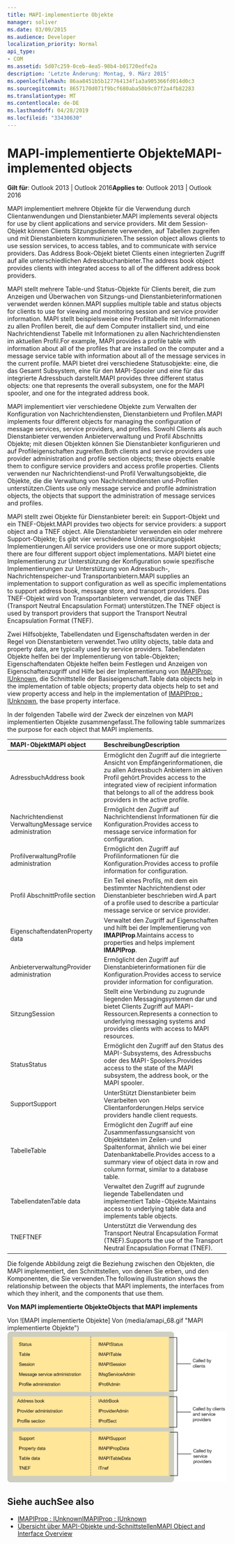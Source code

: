 ```yaml
---
title: MAPI-implementierte Objekte
manager: soliver
ms.date: 03/09/2015
ms.audience: Developer
localization_priority: Normal
api_type:
- COM
ms.assetid: 5d07c259-0ceb-4ea5-98b4-b01720edfe2a
description: 'Letzte Änderung: Montag, 9. März 2015'
ms.openlocfilehash: 86aa8451b5b127764134f1a3a905366fd014d0c3
ms.sourcegitcommit: 8657170d071f9bcf680aba50b9c07f2a4fb82283
ms.translationtype: MT
ms.contentlocale: de-DE
ms.lasthandoff: 04/28/2019
ms.locfileid: "33430630"
---
```

# <a name="mapi-implemented-objects"></a><span data-ttu-id="1a528-103">MAPI-implementierte Objekte</span><span class="sxs-lookup"><span data-stu-id="1a528-103">MAPI-implemented objects</span></span>
  
<span data-ttu-id="1a528-104">**Gilt für**: Outlook 2013 | Outlook 2016</span><span class="sxs-lookup"><span data-stu-id="1a528-104">**Applies to**: Outlook 2013 | Outlook 2016</span></span> 
  
<span data-ttu-id="1a528-105">MAPI implementiert mehrere Objekte für die Verwendung durch Clientanwendungen und Dienstanbieter.</span><span class="sxs-lookup"><span data-stu-id="1a528-105">MAPI implements several objects for use by client applications and service providers.</span></span> <span data-ttu-id="1a528-106">Mit dem Session-Objekt können Clients Sitzungsdienste verwenden, auf Tabellen zugreifen und mit Dienstanbietern kommunizieren.</span><span class="sxs-lookup"><span data-stu-id="1a528-106">The session object allows clients to use session services, to access tables, and to communicate with service providers.</span></span> <span data-ttu-id="1a528-107">Das Address Book-Objekt bietet Clients einen integrierten Zugriff auf alle unterschiedlichen Adressbuchanbieter.</span><span class="sxs-lookup"><span data-stu-id="1a528-107">The address book object provides clients with integrated access to all of the different address book providers.</span></span> 
  
<span data-ttu-id="1a528-108">MAPI stellt mehrere Table-und Status-Objekte für Clients bereit, die zum Anzeigen und Überwachen von Sitzungs-und Dienstanbieterinformationen verwendet werden können.</span><span class="sxs-lookup"><span data-stu-id="1a528-108">MAPI supplies multiple table and status objects for clients to use for viewing and monitoring session and service provider information.</span></span> <span data-ttu-id="1a528-109">MAPI stellt beispielsweise eine Profiltabelle mit Informationen zu allen Profilen bereit, die auf dem Computer installiert sind, und eine Nachrichtendienst Tabelle mit Informationen zu allen Nachrichtendiensten im aktuellen Profil.</span><span class="sxs-lookup"><span data-stu-id="1a528-109">For example, MAPI provides a profile table with information about all of the profiles that are installed on the computer and a message service table with information about all of the message services in the current profile.</span></span> <span data-ttu-id="1a528-110">MAPI bietet drei verschiedene Statusobjekte: eine, die das Gesamt Subsystem, eine für den MAPI-Spooler und eine für das integrierte Adressbuch darstellt.</span><span class="sxs-lookup"><span data-stu-id="1a528-110">MAPI provides three different status objects: one that represents the overall subsystem, one for the MAPI spooler, and one for the integrated address book.</span></span> 
  
<span data-ttu-id="1a528-111">MAPI implementiert vier verschiedene Objekte zum Verwalten der Konfiguration von Nachrichtendiensten, Dienstanbietern und Profilen.</span><span class="sxs-lookup"><span data-stu-id="1a528-111">MAPI implements four different objects for managing the configuration of message services, service providers, and profiles.</span></span> <span data-ttu-id="1a528-112">Sowohl Clients als auch Dienstanbieter verwenden Anbieterverwaltung und Profil Abschnitts Objekte; mit diesen Objekten können Sie Dienstanbieter konfigurieren und auf Profileigenschaften zugreifen.</span><span class="sxs-lookup"><span data-stu-id="1a528-112">Both clients and service providers use provider administration and profile section objects; these objects enable them to configure service providers and access profile properties.</span></span> <span data-ttu-id="1a528-113">Clients verwenden nur Nachrichtendienst-und Profil Verwaltungsobjekte, die Objekte, die die Verwaltung von Nachrichtendiensten und-Profilen unterstützen.</span><span class="sxs-lookup"><span data-stu-id="1a528-113">Clients use only message service and profile administration objects, the objects that support the administration of message services and profiles.</span></span> 
  
<span data-ttu-id="1a528-114">MAPI stellt zwei Objekte für Dienstanbieter bereit: ein Support-Objekt und ein TNEF-Objekt.</span><span class="sxs-lookup"><span data-stu-id="1a528-114">MAPI provides two objects for service providers: a support object and a TNEF object.</span></span> <span data-ttu-id="1a528-115">Alle Dienstanbieter verwenden ein oder mehrere Support-Objekte; Es gibt vier verschiedene Unterstützungsobjekt Implementierungen.</span><span class="sxs-lookup"><span data-stu-id="1a528-115">All service providers use one or more support objects; there are four different support object implementations.</span></span> <span data-ttu-id="1a528-116">MAPI bietet eine Implementierung zur Unterstützung der Konfiguration sowie spezifische Implementierungen zur Unterstützung von Adressbuch-, Nachrichtenspeicher-und Transportanbietern.</span><span class="sxs-lookup"><span data-stu-id="1a528-116">MAPI supplies an implementation to support configuration as well as specific implementations to support address book, message store, and transport providers.</span></span> <span data-ttu-id="1a528-117">Das TNEF-Objekt wird von Transportanbietern verwendet, die das TNEF (Transport Neutral Encapsulation Format) unterstützen.</span><span class="sxs-lookup"><span data-stu-id="1a528-117">The TNEF object is used by transport providers that support the Transport Neutral Encapsulation Format (TNEF).</span></span>
  
<span data-ttu-id="1a528-118">Zwei Hilfsobjekte, Tabellendaten und Eigenschaftsdaten werden in der Regel von Dienstanbietern verwendet.</span><span class="sxs-lookup"><span data-stu-id="1a528-118">Two utility objects, table data and property data, are typically used by service providers.</span></span> <span data-ttu-id="1a528-119">Tabellendaten Objekte helfen bei der Implementierung von table-Objekten; Eigenschaftendaten Objekte helfen beim Festlegen und Anzeigen von Eigenschaftenzugriff und Hilfe bei der Implementierung von [IMAPIProp: IUnknown](imapipropiunknown.md), die Schnittstelle der Basiseigenschaft.</span><span class="sxs-lookup"><span data-stu-id="1a528-119">Table data objects help in the implementation of table objects; property data objects help to set and view property access and help in the implementation of [IMAPIProp : IUnknown](imapipropiunknown.md), the base property interface.</span></span> 
  
<span data-ttu-id="1a528-120">In der folgenden Tabelle wird der Zweck der einzelnen von MAPI implementierten Objekte zusammengefasst.</span><span class="sxs-lookup"><span data-stu-id="1a528-120">The following table summarizes the purpose for each object that MAPI implements.</span></span>
  
|<span data-ttu-id="1a528-121">**MAPI-Objekt**</span><span class="sxs-lookup"><span data-stu-id="1a528-121">**MAPI object**</span></span>|<span data-ttu-id="1a528-122">**Beschreibung**</span><span class="sxs-lookup"><span data-stu-id="1a528-122">**Description**</span></span>|
|:-----|:-----|
|<span data-ttu-id="1a528-123">Adressbuch</span><span class="sxs-lookup"><span data-stu-id="1a528-123">Address book</span></span>  <br/> |<span data-ttu-id="1a528-124">Ermöglicht den Zugriff auf die integrierte Ansicht von Empfängerinformationen, die zu allen Adressbuch Anbietern im aktiven Profil gehört.</span><span class="sxs-lookup"><span data-stu-id="1a528-124">Provides access to the integrated view of recipient information that belongs to all of the address book providers in the active profile.</span></span>  <br/> |
|<span data-ttu-id="1a528-125">Nachrichtendienst Verwaltung</span><span class="sxs-lookup"><span data-stu-id="1a528-125">Message service administration</span></span>  <br/> |<span data-ttu-id="1a528-126">Ermöglicht den Zugriff auf Nachrichtendienst Informationen für die Konfiguration.</span><span class="sxs-lookup"><span data-stu-id="1a528-126">Provides access to message service information for configuration.</span></span>  <br/> |
|<span data-ttu-id="1a528-127">Profilverwaltung</span><span class="sxs-lookup"><span data-stu-id="1a528-127">Profile administration</span></span>  <br/> |<span data-ttu-id="1a528-128">Ermöglicht den Zugriff auf Profilinformationen für die Konfiguration.</span><span class="sxs-lookup"><span data-stu-id="1a528-128">Provides access to profile information for configuration.</span></span>  <br/> |
|<span data-ttu-id="1a528-129">Profil Abschnitt</span><span class="sxs-lookup"><span data-stu-id="1a528-129">Profile section</span></span>  <br/> |<span data-ttu-id="1a528-130">Ein Teil eines Profils, mit dem ein bestimmter Nachrichtendienst oder Dienstanbieter beschrieben wird.</span><span class="sxs-lookup"><span data-stu-id="1a528-130">A part of a profile used to describe a particular message service or service provider.</span></span>  <br/> |
|<span data-ttu-id="1a528-131">Eigenschaftendaten</span><span class="sxs-lookup"><span data-stu-id="1a528-131">Property data</span></span>  <br/> |<span data-ttu-id="1a528-132">Verwaltet den Zugriff auf Eigenschaften und hilft bei der Implementierung von **IMAPIProp**.</span><span class="sxs-lookup"><span data-stu-id="1a528-132">Maintains access to properties and helps implement **IMAPIProp**.</span></span>  <br/> |
|<span data-ttu-id="1a528-133">Anbieterverwaltung</span><span class="sxs-lookup"><span data-stu-id="1a528-133">Provider administration</span></span>  <br/> |<span data-ttu-id="1a528-134">Ermöglicht den Zugriff auf Dienstanbieterinformationen für die Konfiguration.</span><span class="sxs-lookup"><span data-stu-id="1a528-134">Provides access to service provider information for configuration.</span></span>  <br/> |
|<span data-ttu-id="1a528-135">Sitzung</span><span class="sxs-lookup"><span data-stu-id="1a528-135">Session</span></span>  <br/> |<span data-ttu-id="1a528-136">Stellt eine Verbindung zu zugrunde liegenden Messagingsystemen dar und bietet Clients Zugriff auf MAPI-Ressourcen.</span><span class="sxs-lookup"><span data-stu-id="1a528-136">Represents a connection to underlying messaging systems and provides clients with access to MAPI resources.</span></span>  <br/> |
|<span data-ttu-id="1a528-137">Status</span><span class="sxs-lookup"><span data-stu-id="1a528-137">Status</span></span>  <br/> |<span data-ttu-id="1a528-138">Ermöglicht den Zugriff auf den Status des MAPI-Subsystems, des Adressbuchs oder des MAPI-Spoolers.</span><span class="sxs-lookup"><span data-stu-id="1a528-138">Provides access to the state of the MAPI subsystem, the address book, or the MAPI spooler.</span></span>  <br/> |
|<span data-ttu-id="1a528-139">Support</span><span class="sxs-lookup"><span data-stu-id="1a528-139">Support</span></span>  <br/> |<span data-ttu-id="1a528-140">UnterStützt Dienstanbieter beim Verarbeiten von Clientanforderungen.</span><span class="sxs-lookup"><span data-stu-id="1a528-140">Helps service providers handle client requests.</span></span>  <br/> |
|<span data-ttu-id="1a528-141">Tabelle</span><span class="sxs-lookup"><span data-stu-id="1a528-141">Table</span></span>  <br/> |<span data-ttu-id="1a528-142">Ermöglicht den Zugriff auf eine Zusammenfassungsansicht von Objektdaten im Zeilen-und Spaltenformat, ähnlich wie bei einer Datenbanktabelle.</span><span class="sxs-lookup"><span data-stu-id="1a528-142">Provides access to a summary view of object data in row and column format, similar to a database table.</span></span>  <br/> |
|<span data-ttu-id="1a528-143">Tabellendaten</span><span class="sxs-lookup"><span data-stu-id="1a528-143">Table data</span></span>  <br/> |<span data-ttu-id="1a528-144">Verwaltet den Zugriff auf zugrunde liegende Tabellendaten und implementiert Table-Objekte.</span><span class="sxs-lookup"><span data-stu-id="1a528-144">Maintains access to underlying table data and implements table objects.</span></span>  <br/> |
|<span data-ttu-id="1a528-145">TNEF</span><span class="sxs-lookup"><span data-stu-id="1a528-145">TNEF</span></span>  <br/> |<span data-ttu-id="1a528-146">Unterstützt die Verwendung des Transport Neutral Encapsulation Format (TNEF).</span><span class="sxs-lookup"><span data-stu-id="1a528-146">Supports the use of the Transport Neutral Encapsulation Format (TNEF).</span></span>  <br/> |
   
<span data-ttu-id="1a528-147">Die folgende Abbildung zeigt die Beziehung zwischen den Objekten, die MAPI implementiert, den Schnittstellen, von denen Sie erben, und den Komponenten, die Sie verwenden.</span><span class="sxs-lookup"><span data-stu-id="1a528-147">The following illustration shows the relationship between the objects that MAPI implements, the interfaces from which they inherit, and the components that use them.</span></span> 
  
<span data-ttu-id="1a528-148">**Von MAPI implementierte Objekte**</span><span class="sxs-lookup"><span data-stu-id="1a528-148">**Objects that MAPI implements**</span></span>
  
<span data-ttu-id="1a528-149">Von ![MAPI implementierte Objekte] Von (media/amapi_68.gif "MAPI implementierte Objekte")</span><span class="sxs-lookup"><span data-stu-id="1a528-149">![Objects that MAPI implements](media/amapi_68.gif "Objects that MAPI implements")</span></span>
  
## <a name="see-also"></a><span data-ttu-id="1a528-150">Siehe auch</span><span class="sxs-lookup"><span data-stu-id="1a528-150">See also</span></span>

- [<span data-ttu-id="1a528-151">IMAPIProp : IUnknown</span><span class="sxs-lookup"><span data-stu-id="1a528-151">IMAPIProp : IUnknown</span></span>](imapipropiunknown.md)
- [<span data-ttu-id="1a528-152">Übersicht über MAPI-Objekte und-Schnittstellen</span><span class="sxs-lookup"><span data-stu-id="1a528-152">MAPI Object and Interface Overview</span></span>](mapi-object-and-interface-overview.md)

